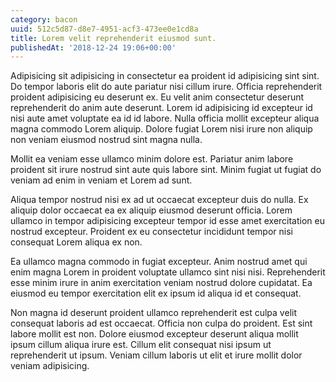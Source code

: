 ```yaml
---
category: bacon
uuid: 512c5d87-d8e7-4951-acf3-473ee0e1cd8a
title: Lorem velit reprehenderit eiusmod sunt.
publishedAt: '2018-12-24 19:06+00:00'
---
```


Adipisicing sit adipisicing in consectetur ea proident id adipisicing sint sint. Do tempor laboris elit do aute pariatur nisi cillum irure. Officia reprehenderit proident adipisicing eu deserunt ex. Eu velit anim consectetur deserunt reprehenderit do anim aute deserunt. Lorem id adipisicing id excepteur id nisi aute amet voluptate ea id id labore. Nulla officia mollit excepteur aliqua magna commodo Lorem aliquip. Dolore fugiat Lorem nisi irure non aliquip non veniam eiusmod nostrud sint magna nulla.

Mollit ea veniam esse ullamco minim dolore est. Pariatur anim labore proident sit irure nostrud sint aute quis labore sint. Minim fugiat ut fugiat do veniam ad enim in veniam et Lorem ad sunt.

Aliqua tempor nostrud nisi ex ad ut occaecat excepteur duis do nulla. Ex aliquip dolor occaecat ea ex aliquip eiusmod deserunt officia. Lorem ullamco in tempor adipisicing excepteur tempor id esse amet exercitation eu nostrud excepteur. Proident ex eu consectetur incididunt tempor nisi consequat Lorem aliqua ex non.

Ea ullamco magna commodo in fugiat excepteur. Anim nostrud amet qui enim magna Lorem in proident voluptate ullamco sint nisi nisi. Reprehenderit esse minim irure in anim exercitation veniam nostrud dolore cupidatat. Ea eiusmod eu tempor exercitation elit ex ipsum id aliqua id et consequat.

Non magna id deserunt proident ullamco reprehenderit est culpa velit consequat laboris ad est occaecat. Officia non culpa do proident. Est sint labore mollit est non. Dolore eiusmod excepteur deserunt aliqua mollit ipsum cillum aliqua irure est. Cillum elit consequat nisi ipsum ut reprehenderit ut ipsum. Veniam cillum laboris ut elit et irure mollit dolor veniam adipisicing.